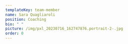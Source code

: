 ```yaml
---
templateKey: team-member
name: Sara Quagliaroli
position: Coaching
bio: " "
picture: /img/pxl_20230716_162747876.portrait-2-.jpg
order: 0
---
```

